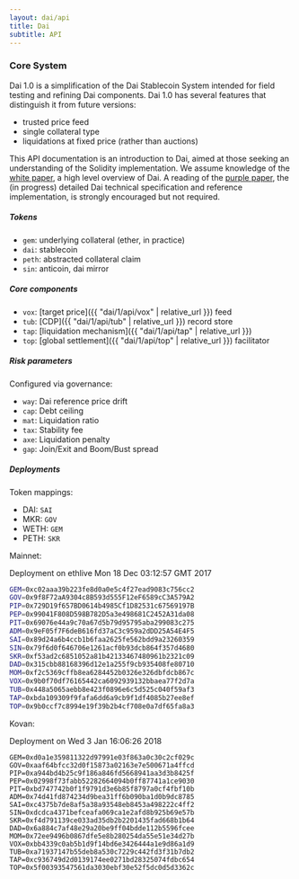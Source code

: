 ```yaml
---
layout: dai/api
title: Dai
subtitle: API
---
```


### Core System

Dai 1.0 is a simplification of the Dai Stablecoin System intended for field
testing and refining Dai components. Dai 1.0 has several features that
distinguish it from future versions:

- trusted price feed
- single collateral type
- liquidations at fixed price (rather than auctions)

This API documentation is an introduction to Dai, aimed at those seeking an
understanding of the Solidity implementation. We assume knowledge of the [white
paper], a high level overview of Dai. A reading of the [purple paper], the (in
progress) detailed Dai technical specification and reference implementation, is
strongly encouraged but not required.

[white paper]: https://github.com/makerdao/docs/blob/master/Dai.md
[purple paper]: https://makerdao.com/purple

##### Tokens

- `gem`: underlying collateral (ether, in practice)
- `dai`: stablecoin
- `peth`: abstracted collateral claim
- `sin`: anticoin, dai mirror

##### Core components

- `vox`: [target price]({{ "dai/1/api/vox" | relative_url }}) feed
- `tub`: [CDP]({{ "dai/1/api/tub" | relative_url }}) record store
- `tap`: [liquidation mechanism]({{ "dai/1/api/tap" | relative_url }})
- `top`: [global settlement]({{ "dai/1/api/top" | relative_url }}) facilitator

##### Risk parameters

Configured via governance:

- `way`: Dai reference price drift
- `cap`: Debt ceiling
- `mat`: Liquidation ratio
- `tax`: Stability fee
- `axe`: Liquidation penalty
- `gap`: Join/Exit and Boom/Bust spread

##### Deployments

Token mappings:

- DAI: `SAI`
- MKR: `GOV`
- WETH: `GEM`
- PETH: `SKR`

Mainnet:

Deployment on ethlive Mon 18 Dec 03:12:57 GMT 2017

```bash
GEM=0xc02aaa39b223fe8d0a0e5c4f27ead9083c756cc2
GOV=0x9f8F72aA9304c8B593d555F12eF6589cC3A579A2
PIP=0x729D19f657BD0614b4985Cf1D82531c67569197B
PEP=0x99041F808D598B782D5a3e498681C2452A31da08
PIT=0x69076e44a9c70a67d5b79d95795aba299083c275
ADM=0x9eF05f7F6deB616fd37aC3c959a2dDD25A54E4F5
SAI=0x89d24a6b4ccb1b6faa2625fe562bdd9a23260359
SIN=0x79f6d0f646706e1261acf0b93dcb864f357d4680
SKR=0xf53ad2c6851052a81b42133467480961b2321c09
DAD=0x315cbb88168396d12e1a255f9cb935408fe80710
MOM=0xf2c5369cffb8ea6284452b0326e326dbfdcb867c
VOX=0x9b0f70df76165442ca6092939132bbaea77f2d7a
TUB=0x448a5065aebb8e423f0896e6c5d525c040f59af3
TAP=0xbda109309f9fafa6dd6a9cb9f1df4085b27ee8ef
TOP=0x9b0ccf7c8994e19f39b2b4cf708e0a7df65fa8a3
```

Kovan:

Deployment on Wed 3 Jan 16:06:26 2018

```
GEM=0xd0a1e359811322d97991e03f863a0c30c2cf029c
GOV=0xaaf64bfcc32d0f15873a02163e7e500671a4ffcd
PIP=0xa944bd4b25c9f186a846fd5668941aa3d3b8425f
PEP=0x02998f73fabb52282664094b0ff87741a1ce9030
PIT=0xbd747742b0f1f9791d3e6b85f8797a0cf4fbf10b
ADM=0x74d41fd874234d9bea31ff6b090ba1d0b9dc8785
SAI=0xc4375b7de8af5a38a93548eb8453a498222c4ff2
SIN=0xdcdca4371befceafa069ca1e2afd8b925b69e57b
SKR=0xf4d791139ce033ad35db2b2201435fad668b1b64
DAD=0x6a884c7af48e29a20be9ff04bdde112b5596fcee
MOM=0x72ee9496b0867dfe5e8b280254da55e51e34d27b
VOX=0xbb4339c0ab5b1d9f14bd6e3426444a1e9d86a1d9
TUB=0xa71937147b55deb8a530c7229c442fd3f31b7db2
TAP=0xc936749d2d0139174ee0271bd28325074fdbc654
TOP=0x5f00393547561da3030ebf30e52f5dc0d5d3362c
```
